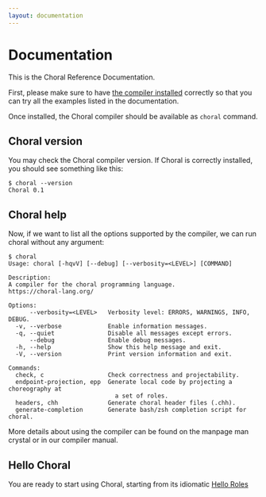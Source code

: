 ```yaml
---
layout: documentation
---
```


# Documentation

This is the Choral Reference Documentation.

First, please make sure to have [the compiler installed](/downloads) correctly
so that you can try all the examples listed in the documentation.

Once installed, the Choral compiler should be available as `choral` command.

## Choral version
You may check the Choral compiler version. If Choral is correctly installed, you
should see something like this:

```
$ choral --version
Choral 0.1
```

## Choral help
Now, if we want to list all the options supported by the compiler, we can run
choral without any argument:

```
$ choral
Usage: choral [-hqvV] [--debug] [--verbosity=<LEVEL>] [COMMAND]

Description:
A compiler for the choral programming language.
https://choral-lang.org/

Options:
      --verbosity=<LEVEL>   Verbosity level: ERRORS, WARNINGS, INFO, DEBUG.
  -v, --verbose             Enable information messages.
  -q, --quiet               Disable all messages except errors.
      --debug               Enable debug messages.
  -h, --help                Show this help message and exit.
  -V, --version             Print version information and exit.

Commands:
  check, c                  Check correctness and projectability.
  endpoint-projection, epp  Generate local code by projecting a choreography at
                              a set of roles.
  headers, chh              Generate choral header files (.chh).
  generate-completion       Generate bash/zsh completion script for choral.
```

More details about using the compiler can be found on the manpage man crystal or
in our compiler manual.

## Hello Choral

You are ready to start using Choral, starting from its idiomatic 
[Hello Roles](/documentation/basics/hello_roles.html)